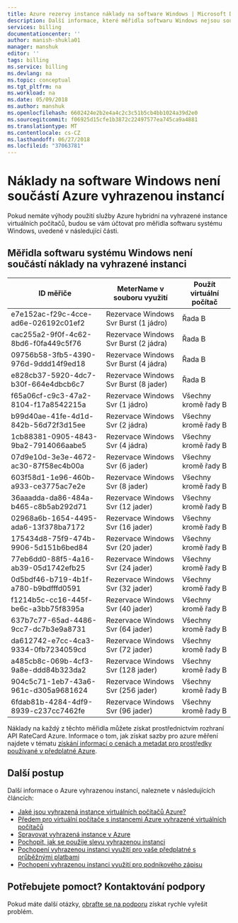 ```yaml
---
title: Azure rezervy instance náklady na software Windows | Microsoft Docs
description: Další informace, které měřidla softwaru Windows nejsou součástí náklady na vyhrazené instanci virtuálního počítače Azure.
services: billing
documentationcenter: ''
author: manish-shukla01
manager: manshuk
editor: ''
tags: billing
ms.service: billing
ms.devlang: na
ms.topic: conceptual
ms.tgt_pltfrm: na
ms.workload: na
ms.date: 05/09/2018
ms.author: manshuk
ms.openlocfilehash: 6602424e2b2e4a4c2c3c51b5cb4bb1024a39d2e0
ms.sourcegitcommit: f06925d15cfe1b3872c22497577ea745ca9a4881
ms.translationtype: MT
ms.contentlocale: cs-CZ
ms.lasthandoff: 06/27/2018
ms.locfileid: "37063781"
---
```

# <a name="windows-software-costs-not-included-with-azure-reserved-instances"></a>Náklady na software Windows není součástí Azure vyhrazenou instancí

Pokud nemáte výhody použití služby Azure hybridní na vyhrazené instance virtuálních počítačů, budou se vám účtovat pro měřidla softwaru systému Windows, uvedené v následující části.

## <a name="windows-software-meters-not-included-in-reserved-instance-cost"></a>Měřidla softwaru systému Windows není součástí náklady na vyhrazené instanci

| ID měřiče | MeterName v souboru využití | Použít virtuální počítač |
| ------- | ------------------------| --- |
| e7e152ac-f29c-4cce-ad6e-026192c01ef2 | Rezervace Windows Svr Burst (1 jádro) | Řada B |
| cac255a2-9f0f-4c62-8bd6-f0fa449c5f76 | Rezervace Windows Svr Burst (2 jádra) | Řada B |
| 09756b58-3fb5-4390-976d-9ddd14f9ed18 | Rezervace Windows Svr Burst (4 jádra) | Řada B |
| e828cb37-5920-4dc7-b30f-664e4dbcb6c7 | Rezervace Windows Svr Burst (8 jader) | Řada B |
| f65a06cf-c9c3-47a2-8104-f17a8542215a | Rezervace Windows Svr (1 jádro) | Všechny kromě řady B |
| b99d40ae-41fe-4d1d-842b-56d72f3d15ee | Rezervace Windows Svr (2 jádra) | Všechny kromě řady B |
| 1cb88381-0905-4843-9ba2-7914066aabe5 | Rezervace Windows Svr (4 jádra) | Všechny kromě řady B |
| 07d9e10d-3e3e-4672-ac30-87f58ec4b00a | Rezervace Windows Svr (6 jader) | Všechny kromě řady B |
| 603f58d1-1e96-460b-a933-ce3775ac7e2e | Rezervace Windows Svr (8 jader) | Všechny kromě řady B |
| 36aaadda-da86-484a-b465-c8b5ab292d71 | Rezervace Windows Svr (12 jader) | Všechny kromě řady B |
| 02968a6b-1654-4495-ada6-13f378ba7172 | Rezervace Windows Svr (16 jader) | Všechny kromě řady B |
| 175434d8-75f9-474b-9906-5d151b6bed84 | Rezervace Windows Svr (20 jader) | Všechny kromě řady B |
| 77eb6dd0-88f5-4a16-ab39-05d1742efb25 | Rezervace Windows Svr (24 jader) | Všechny kromě řady B |
| 0d5bdf46-b719-4b1f-a780-b9bdfffd0591 | Rezervace Windows Svr (32 jader) | Všechny kromě řady B |
| f1214b5c-cc16-445f-be6c-a3bb75f8395a | Rezervace Windows Svr (40 jader) | Všechny kromě řady B |
| 637b7c77-65ad-4486-9cc7-dc7b3e9a8731 | Rezervace Windows Svr (64 jader) | Všechny kromě řady B |
| da612742-e7cc-4ca3-9334-0fb7234059cd | Rezervace Windows Svr (72 jader) | Všechny kromě řady B |
| a485cb8c-069b-4cf3-9a8e-ddd84b323da2 | Rezervace Windows Svr (128 jader) | Všechny kromě řady B |
| 904c5c71-1eb7-43a6-961c-d305a9681624 | Rezervace Windows Svr (256 jader) | Všechny kromě řady B |
| 6fdab81b-4284-4df9-8939-c237cc7462fe | Rezervace Windows Svr (96 jader) | Všechny kromě řady B |

Náklady na každý z těchto měřidla můžete získat prostřednictvím rozhraní API RateCard Azure. Informace o tom, jak získat sazby pro azure měření najdete v tématu [získání informací o cenách a metadat pro prostředky používané v předplatné Azure](https://msdn.microsoft.com/library/azure/mt219004).

## <a name="next-steps"></a>Další postup
Další informace o Azure vyhrazenou instancí, naleznete v následujících článcích:

- [Jaké jsou vyhrazená instance virtuálních počítačů Azure?](billing-save-compute-costs-reservations.md)
- [Předem pro virtuální počítače s instancemi Azure vyhrazené virtuálních počítačů](../virtual-machines/windows/prepay-reserved-vm-instances.md)
- [Spravovat vyhrazená instance v Azure](billing-manage-reserved-vm-instance.md)
- [Pochopit, jak se použije slevu vyhrazenou instanci](billing-understand-vm-reservation-charges.md)
- [Pochopení vyhrazenou instanci využití pro vaše předplatné s průběžnými platbami](billing-understand-reserved-instance-usage.md)
- [Pochopení vyhrazenou instanci využití pro podnikového zápisu](billing-understand-reserved-instance-usage-ea.md)

## <a name="need-help-contact-support"></a>Potřebujete pomoct? Kontaktování podpory

Pokud máte další otázky, [obraťte se na podporu](https://portal.azure.com/?#blade/Microsoft_Azure_Support/HelpAndSupportBlade) získat rychle vyřešit problém.



